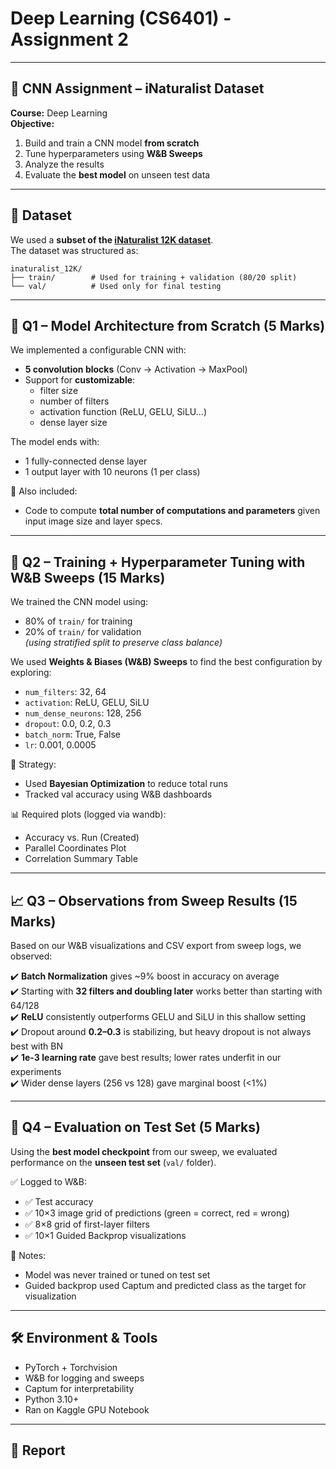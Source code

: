 # Deep Learning (CS6401) - Assignment 2

---

## 🧠 CNN Assignment – iNaturalist Dataset  
**Course:** Deep Learning  
**Objective:**  
1. Build and train a CNN model **from scratch**  
2. Tune hyperparameters using **W&B Sweeps**  
3. Analyze the results  
4. Evaluate the **best model** on unseen test data  

---

## 📁 Dataset  
We used a **subset of the [iNaturalist 12K dataset](https://storage.googleapis.com/wandb_datasets/nature_12K.zip)**.  
The dataset was structured as:

```
inaturalist_12K/
├── train/        # Used for training + validation (80/20 split)
└── val/          # Used only for final testing
```

---

## 🚀 Q1 – Model Architecture from Scratch (5 Marks)

We implemented a configurable CNN with:
- **5 convolution blocks** (Conv → Activation → MaxPool)
- Support for **customizable**:  
  - filter size  
  - number of filters  
  - activation function (ReLU, GELU, SiLU...)  
  - dense layer size

The model ends with:
- 1 fully-connected dense layer  
- 1 output layer with 10 neurons (1 per class)

📌 Also included:
- Code to compute **total number of computations and parameters** given input image size and layer specs.

---

## 🧪 Q2 – Training + Hyperparameter Tuning with W&B Sweeps (15 Marks)

We trained the CNN model using:
- 80% of `train/` for training
- 20% of `train/` for validation  
*(using stratified split to preserve class balance)*

We used **Weights & Biases (W&B) Sweeps** to find the best configuration by exploring:
- `num_filters`: 32, 64
- `activation`: ReLU, GELU, SiLU
- `num_dense_neurons`: 128, 256
- `dropout`: 0.0, 0.2, 0.3
- `batch_norm`: True, False
- `lr`: 0.001, 0.0005

🔁 Strategy:
- Used **Bayesian Optimization** to reduce total runs  
- Tracked val accuracy using W&B dashboards

📊 Required plots (logged via wandb):
- Accuracy vs. Run (Created)
- Parallel Coordinates Plot
- Correlation Summary Table

---

## 📈 Q3 – Observations from Sweep Results (15 Marks)

Based on our W&B visualizations and CSV export from sweep logs, we observed:

✔️ **Batch Normalization** gives ~9% boost in accuracy on average  
✔️ Starting with **32 filters and doubling later** works better than starting with 64/128  
✔️ **ReLU** consistently outperforms GELU and SiLU in this shallow setting  
✔️ Dropout around **0.2–0.3** is stabilizing, but heavy dropout is not always best with BN  
✔️ **1e-3 learning rate** gave best results; lower rates underfit in our experiments  
✔️ Wider dense layers (256 vs 128) gave marginal boost (<1%)  

---

## 🧪 Q4 – Evaluation on Test Set (5 Marks)

Using the **best model checkpoint** from our sweep, we evaluated performance on the **unseen test set** (`val/` folder).

✅ Logged to W&B:
- ✅ Test accuracy  
- ✅ 10×3 image grid of predictions (green = correct, red = wrong)  
- ✅ 8×8 grid of first-layer filters  
- ✅ 10×1 Guided Backprop visualizations

📌 Notes:
- Model was never trained or tuned on test set  
- Guided backprop used Captum and predicted class as the target for visualization

---

## 🛠️ Environment & Tools

- PyTorch + Torchvision
- W&B for logging and sweeps
- Captum for interpretability
- Python 3.10+
- Ran on Kaggle GPU Notebook

---

## 🔗 Report


